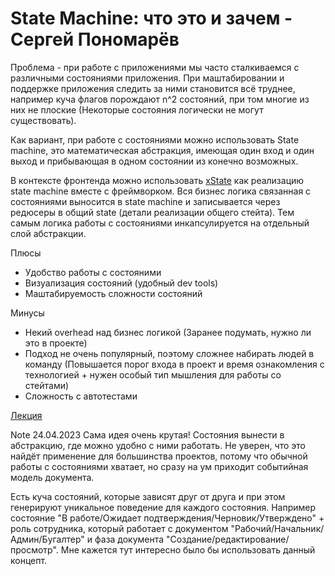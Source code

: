 # State Machine: что это и зачем - Сергей Пономарёв

Проблема - при работе с приложениями мы часто сталкиваемся с различными состояниями приложения. При маштабировании и поддержке приложения следить за ними становится всё труднее, например куча флагов порождают n^2 состояний, при том многие из них не плоские (Некоторые состояния логически не могут существовать).

Как вариант, при работе с состояниями можно использовать State machine, это математическая абстракция, имеющая один вход и один выход и прибывающая в одном состоянии из конечно возможных.

В контексте фронтенда можно использовать [xState](https://xstate.js.org/) как реализацию state machine вместе с фреймворком. Вся бизнес логика связанная с состояниями выносится в state machine и записывается через редюсеры в общий state (детали реализации общего стейта). Тем самым логика работы с состояниями инкапсулируется на отдельный слой абстракции.

Плюсы
* Удобство работы с состояними
* Визуализация состояний (удобный dev tools)
* Маштабируемость сложности состояний

Минусы
* Некий overhead над бизнес логикой (Заранее подумать, нужно ли это в проекте)
* Подход не очень популярный, поэтому сложнее набирать людей в команду (Повышается порог входа в проект и время ознакомления с технологией + нужен особый тип мышления для работы со стейтами)
* Сложность с автотестами

[Лекция](https://www.youtube.com/watch?v=vlqtNtTMdpk)

Note 24.04.2023
Сама идея очень крутая! Состояния вынести в абстракцию, где можно удобно с ними работать. Не уверен, что это найдёт применение для большинства проектов, потому что обычной работы с состояниями хватает, но сразу на ум приходит событийная модель документа.

Есть куча состояний, которые зависят друг от друга и при этом генерируют уникальное поведение для каждого состояния. Например состояние "В работе/Ожидает подтверждения/Черновик/Утверждено" + роль сотрудника, который работает с документом "Рабочий/Начальник/Админ/Бугалтер" и фаза документа "Создание/редактирование/просмотр". Мне кажется тут интересно было бы использовать данный концепт.
